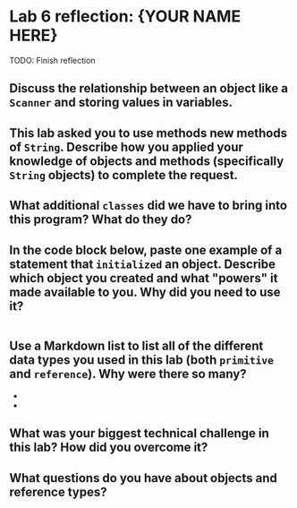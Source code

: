 # Lab 6 reflection: {YOUR NAME HERE}

TODO: Finish reflection

## Discuss the relationship between an object like a `Scanner` and storing values in variables.


## This lab asked you to use methods new methods of `String`. Describe how you applied your knowledge of objects and methods (specifically `String` objects) to complete the request.


## What additional `classes` did we have to bring into this program? What do they do?


## In the code block below, paste one example of a statement that `initialized` an object. Describe which object you created and what "powers" it made available to you. Why did you need to use it?

```java

```



## Use a Markdown list to list all of the different data types you used in this lab (both `primitive` and `reference`). Why were there so many?

*
*


## What was your biggest technical challenge in this lab? How did you overcome it?


## What questions do you have about objects and reference types?
